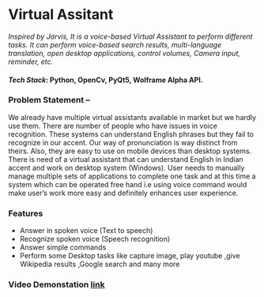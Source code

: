 # Virtual Assitant
*Inspired by Jarvis, It is a voice-based Virtual Assistant  to perform different tasks. It can perform voice-based search results, multi-language translation, open desktop applications, control  volumes, Camera input, reminder, etc.*

#### *Tech Stack*: Python, OpenCv, PyQt5, Wolframe Alpha API.

### Problem Statement –
We already have multiple virtual assistants available in market but we hardly use 
them. There are number of people who have issues in voice recognition. These 
systems can understand English phrases but they fail to recognize in our accent. Our 
way of pronunciation is way distinct from theirs. Also, they are easy to use on mobile 
devices than desktop systems. There is need of a virtual assistant that can understand 
English in Indian accent and work on desktop system (Windows). User needs to 
manually manage multiple sets of applications to complete one task and at this time 
a system which can be operated free hand i.e using voice command would make 
user’s work more easy and definitely enhances user experience.

### Features
- Answer in spoken voice (Text to speech)
- Recognize spoken voice (Speech recognition)
- Answer simple commands
- Perform some Desktop tasks like capture image, play youtube ,give Wikipedia results ,Google search and many more 

### Video Demonstation [link](https://bit.ly/341KUBu)


